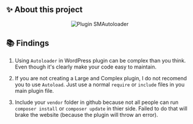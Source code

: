 ## ✨ About this project
<p align="center">
    <img src="https://i.imgur.com/II0RUVw.png" alt="Plugin SMAutoloader">
</p>

## 📚 Findings
1. Using `Autoloader` in WordPress plugin can be complex than you think. Even though it's clearly make your code easy to maintain.

2. If you are not creating a Large and Complex plugin, I do not recomend you to use `Autoload`. Just use a normal `require` or `include` files in you main plugin file.

3. Include your `vendor` folder in github because not all people can run `composer install` or `composer update` in thier side. Failed to do that will brake the website (because the plugin will throw an error).